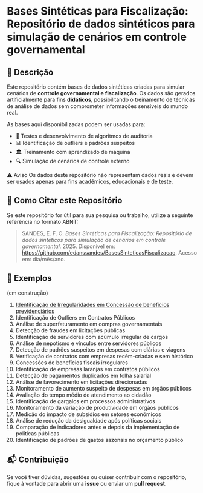 # Bases Sintéticas para Fiscalização: Repositório de dados sintéticos para simulação de cenários em controle governamental

## 📌 Descrição

Este repositório contém bases de dados sintéticas criadas para simular cenários de **controle governamental e fiscalização**. Os dados são gerados artificialmente para fins **didáticos**, possibilitando o treinamento de técnicas de análise de dados sem comprometer informações sensíveis do mundo real.

As bases aqui disponibilizadas podem ser usadas para:

- 🚀 Testes e desenvolvimento de algoritmos de auditoria
- 📊 Identificação de outliers e padrões suspeitos
- 🏛️ Treinamento com aprendizado de máquina
- 🔍 Simulação de cenários de controle externo

⚠️ Aviso
Os dados deste repositório não representam dados reais e devem ser usados apenas para fins acadêmicos, educacionais e de teste.

## 📖 Como Citar este Repositório  

Se este repositório for útil para sua pesquisa ou trabalho, utilize a seguinte referência no formato ABNT:  

> SANDES, E. F. O. *Bases Sintéticas para Fiscalização: Repositório de dados sintéticos para simulação de cenários em controle governamental*. 2025. Disponível em: https://github.com/edanssandes/BasesSinteticasFiscalizacao. Acesso em: dia/mês/ano.


## 📝 Exemplos

(em construção)
1. [Identificação de Irregularidades em Concessão de benefícios previdenciários](01.%20INSS/DESCRICAO.md)
1. Identificação de Outliers em Contratos Públicos
1. Análise de superfaturamento em compras governamentais
1. Detecção de fraudes em licitações públicas
1. Identificação de servidores com acúmulo irregular de cargos
1. Análise de nepotismo e vínculos entre servidores públicos
1. Detecção de padrões suspeitos em despesas com diárias e viagens
1. Verificação de contratos com empresas recém-criadas e sem histórico
1. Concessões de benefícios fiscais irregulares
1. Identificação de empresas laranjas em contratos públicos
1. Detecção de pagamentos duplicados em folha salarial
1. Análise de favorecimento em licitações direcionadas
1. Monitoramento de aumento suspeito de despesas em órgãos públicos
1. Avaliação do tempo médio de atendimento ao cidadão
1. Identificação de gargalos em processos administrativos
1. Monitoramento da variação de produtividade em órgãos públicos
1. Medição do impacto de subsídios em setores econômicos
1. Análise de redução da desigualdade após políticas sociais
1. Comparação de indicadores antes e depois da implementação de políticas públicas
1. Identificação de padrões de gastos sazonais no orçamento público

## 📬 Contribuição  

Se você tiver dúvidas, sugestões ou quiser contribuir com o repositório, fique à vontade para abrir uma **issue** ou enviar um **pull request**.  


